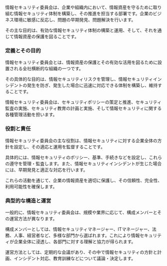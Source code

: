 情報セキュリティ委員会は、企業や組織内において、情報資産を守るために取り組む情報セキュリティ体制を構築し、その推進を担当する部署です。企業のビジネス環境に敏感に反応し、問題の早期発見、問題解決を行います。

その主な目的は、有効な情報セキュリティ体制の構築と運用、そして、それを通じて情報資産の保護を図ることです。


### 定義とその目的

情報セキュリティ委員会とは、情報資産の保護とその有効な活用を図るために設置される全社横断的な組織の一つです。

その具体的な目的は、情報セキュリティリスクを管理し、情報セキュリティインシデントの発生を防ぎ、発生した場合に迅速に対応できる体制を構築し、維持することです。

情報セキュリティ委員会は、セキュリティポリシーの策定と推進、セキュリティ監査の実施、セキュリティ教育の計画と実施、そして情報セキュリティに関する各種管理活動を担います。

### 役割と責任

情報セキュリティ委員会の主な役割は、情報セキュリティに対する企業全体の方針を設定し、その適応と運用を監督することです。

具体的には、情報セキュリティのポリシー、基準、手続きなどを設定し、これらの遵守を管理・監査します。また、情報セキュリティインシデントが生じた場合には、早期発見と適正な対応を行います。

これらの活動を通じて、企業の情報資産を適切に保護し、その信頼性、完全性、利用可能性を確保します。

### 典型的な構造と運営

一般的に、情報セキュリティ委員会は、規模や業界に応じて、構成メンバーとその運営方法が異なります。

構成メンバーとしては、情報セキュリティマネージャー、ITマネージャー、法務、人事、経営者など、多様な部門から選ばれます。これにより情報セキュリティが企業全体に浸透し、各部門に対する理解と協力が得られます。

運営方法としては、定期的な会議があり、その中で情報セキュリティの方針と計画、インシデント対応、教育訓練などについて議論・決定します。